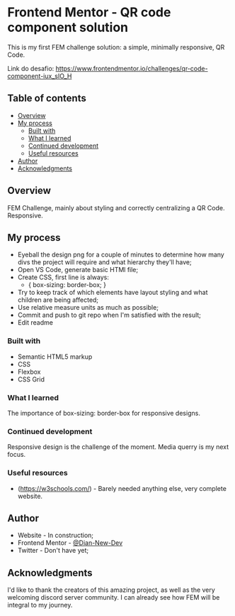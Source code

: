 # Frontend Mentor - QR code component solution

This is my first FEM challenge solution: a simple, minimally responsive, QR Code.

Link do desafio: https://www.frontendmentor.io/challenges/qr-code-component-iux_sIO_H

## Table of contents

- [Overview](#overview)
- [My process](#my-process)
  - [Built with](#built-with)
  - [What I learned](#what-i-learned)
  - [Continued development](#continued-development)
  - [Useful resources](#useful-resources)
- [Author](#author)
- [Acknowledgments](#acknowledgments)

## Overview

FEM Challenge, mainly about styling and correctly centralizing a QR Code. Responsive.

## My process

- Eyeball the design png for a couple of minutes to determine how many divs the project
will require and what hierarchy they'll have;
- Open VS Code, generate basic HTMl file;
- Create CSS, first line is always:
    * {
      box-sizing: border-box;
    }
- Try to keep track of which elements have layout styling and what children are being
affected;
- Use relative measure units as much as possible;
- Commit and push to git repo when I'm satisfied with the result;
- Edit readme


### Built with

- Semantic HTML5 markup
- CSS
- Flexbox
- CSS Grid


### What I learned

The importance of box-sizing: border-box for responsive designs.


### Continued development

Responsive design is the challenge of the moment. Media querry is my next focus.


### Useful resources

- (https://w3schools.com/) - Barely needed anything else, very complete website.


## Author

- Website - In construction;
- Frontend Mentor - [@Dian-New-Dev](https://www.frontendmentor.io/profile/Dian-New-Dev)
- Twitter - Don't have yet;



## Acknowledgments

I'd like to thank the creators of this amazing project, as well as the very welcoming discord server community. I can already see how FEM will be integral to my journey.
